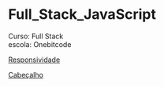 # Full_Stack_JavaScript
<p>
    Curso: Full Stack<br>
    escola: Onebitcode
</p>

<a href="https://erickotc.github.io/Full_Stack_JavaScript/tree/main/03-CSS3%20Moderno/08-exerc%C3%ADcio%20com%20flexbox%20v2" target="_blank">Responsividade</a>

<a href="https://erickotc.github.io/Full_Stack_JavaScript/blob/main/03-CSS3%20Moderno/05-exerc%C3%ADcio%20com%20flexbox/" target="_blank">Cabeçalho</a>